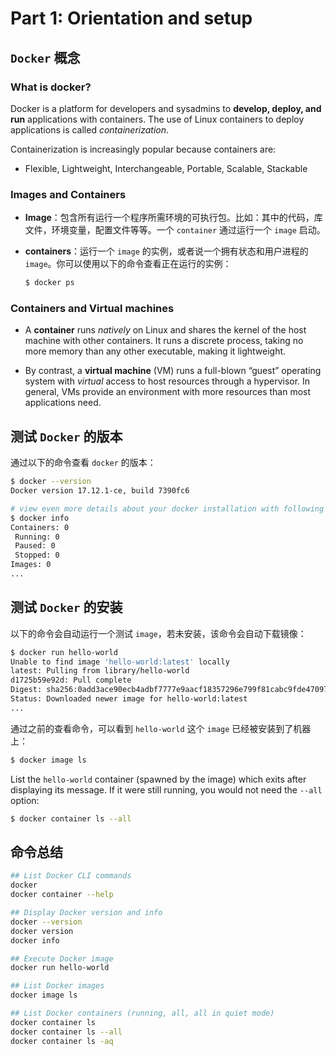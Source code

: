 # Part 1: Orientation and setup

## `Docker` 概念

### What is docker?

Docker is a platform for developers and sysadmins to **develop, deploy, and run** applications with containers. The use of Linux containers to deploy applications is called *containerization*. 

Containerization is increasingly popular because containers are:

- Flexible, Lightweight, Interchangeable, Portable, Scalable, Stackable

### Images and Containers

- **Image**：包含所有运行一个程序所需环境的可执行包。比如：其中的代码，库文件，环境变量，配置文件等等。一个 `container` 通过运行一个 `image` 启动。

- **containers**：运行一个 `image` 的实例，或者说一个拥有状态和用户进程的 `image`。你可以使用以下的命令查看正在运行的实例：

  ```bash
  $ docker ps
  ```

### Containers and Virtual machines

- A **container** runs *natively* on Linux and shares the kernel of the host machine with other containers. It runs a discrete process, taking no more memory than any other executable, making it lightweight.

- By contrast, a **virtual machine** (VM) runs a full-blown “guest” operating system with *virtual* access to host resources through a hypervisor. In general, VMs provide an environment with more resources than most applications need.

## 测试 `Docker` 的版本

通过以下的命令查看 `docker` 的版本：

```bash
$ docker --version
Docker version 17.12.1-ce, build 7390fc6

# view even more details about your docker installation with following command:
$ docker info
Containers: 0
 Running: 0
 Paused: 0
 Stopped: 0
Images: 0
...
```

## 测试 `Docker` 的安装

以下的命令会自动运行一个测试 `image`，若未安装，该命令会自动下载镜像：

```bash
$ docker run hello-world
Unable to find image 'hello-world:latest' locally
latest: Pulling from library/hello-world
d1725b59e92d: Pull complete 
Digest: sha256:0add3ace90ecb4adbf7777e9aacf18357296e799f81cabc9fde470971e499788
Status: Downloaded newer image for hello-world:latest
...
```

通过之前的查看命令，可以看到 `hello-world` 这个 `image` 已经被安装到了机器上：

```bash
$ docker image ls
```

List the `hello-world` container (spawned by the image) which exits after displaying its message. If it were still running, you would not need the `--all` option:

```bash
$ docker container ls --all
```

## 命令总结

```bash
## List Docker CLI commands
docker
docker container --help

## Display Docker version and info
docker --version
docker version
docker info

## Execute Docker image
docker run hello-world

## List Docker images
docker image ls

## List Docker containers (running, all, all in quiet mode)
docker container ls
docker container ls --all
docker container ls -aq
```


